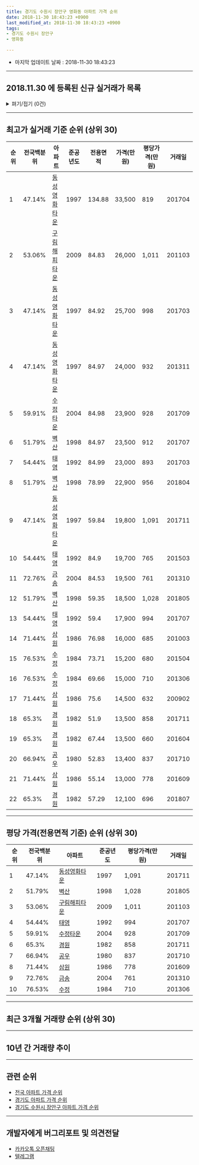 ```yaml
---
title: 경기도 수원시 장안구 영화동 아파트 가격 순위
date: 2018-11-30 18:43:23 +0900
last_modified_at: 2018-11-30 18:43:23 +0900
tags:
- 경기도 수원시 장안구
- 영화동

---
```


* 마지막 업데이트 날짜 : 2018-11-30 18:43:23

---

## 2018.11.30 에 등록된 신규 실거래가 목록

<details>
<summary>펴기/접기 (0건)</summary>
<div markdown="1">

|아파트|전국백분위|준공년도|전용면적|가격(만원)|평당가격(만원)|거래일|
|---|---|---|---|---|---|---|
|없음|||||||


</div>
</details>

---

## 최고가 실거래 기준 순위 (상위 30)


|순위|전국백분위|아파트|준공년도|전용면적|가격(만원)|평당가격(만원)|거래일|
|---|---|---|---|---|---|---|---|
|1|47.14%|[동성영화타운](https://search.naver.com/search.naver?query=%EA%B2%BD%EA%B8%B0%EB%8F%84+%EC%88%98%EC%9B%90%EC%8B%9C+%EC%9E%A5%EC%95%88%EA%B5%AC+%EC%98%81%ED%99%94%EB%8F%99+%EB%8F%99%EC%84%B1%EC%98%81%ED%99%94%ED%83%80%EC%9A%B4)|1997|134.88|33,500|819|201704|
|2|53.06%|[구림해피타운](https://search.naver.com/search.naver?query=%EA%B2%BD%EA%B8%B0%EB%8F%84+%EC%88%98%EC%9B%90%EC%8B%9C+%EC%9E%A5%EC%95%88%EA%B5%AC+%EC%98%81%ED%99%94%EB%8F%99+%EA%B5%AC%EB%A6%BC%ED%95%B4%ED%94%BC%ED%83%80%EC%9A%B4)|2009|84.83|26,000|1,011|201103|
|3|47.14%|[동성영화타운](https://search.naver.com/search.naver?query=%EA%B2%BD%EA%B8%B0%EB%8F%84+%EC%88%98%EC%9B%90%EC%8B%9C+%EC%9E%A5%EC%95%88%EA%B5%AC+%EC%98%81%ED%99%94%EB%8F%99+%EB%8F%99%EC%84%B1%EC%98%81%ED%99%94%ED%83%80%EC%9A%B4)|1997|84.92|25,700|998|201703|
|4|47.14%|[동성영화타운](https://search.naver.com/search.naver?query=%EA%B2%BD%EA%B8%B0%EB%8F%84+%EC%88%98%EC%9B%90%EC%8B%9C+%EC%9E%A5%EC%95%88%EA%B5%AC+%EC%98%81%ED%99%94%EB%8F%99+%EB%8F%99%EC%84%B1%EC%98%81%ED%99%94%ED%83%80%EC%9A%B4)|1997|84.97|24,000|932|201311|
|5|59.91%|[수정타운](https://search.naver.com/search.naver?query=%EA%B2%BD%EA%B8%B0%EB%8F%84+%EC%88%98%EC%9B%90%EC%8B%9C+%EC%9E%A5%EC%95%88%EA%B5%AC+%EC%98%81%ED%99%94%EB%8F%99+%EC%88%98%EC%A0%95%ED%83%80%EC%9A%B4)|2004|84.98|23,900|928|201709|
|6|51.79%|[벽산](https://search.naver.com/search.naver?query=%EA%B2%BD%EA%B8%B0%EB%8F%84+%EC%88%98%EC%9B%90%EC%8B%9C+%EC%9E%A5%EC%95%88%EA%B5%AC+%EC%98%81%ED%99%94%EB%8F%99+%EB%B2%BD%EC%82%B0)|1998|84.97|23,500|912|201707|
|7|54.44%|[태영](https://search.naver.com/search.naver?query=%EA%B2%BD%EA%B8%B0%EB%8F%84+%EC%88%98%EC%9B%90%EC%8B%9C+%EC%9E%A5%EC%95%88%EA%B5%AC+%EC%98%81%ED%99%94%EB%8F%99+%ED%83%9C%EC%98%81)|1992|84.99|23,000|893|201703|
|8|51.79%|[벽산](https://search.naver.com/search.naver?query=%EA%B2%BD%EA%B8%B0%EB%8F%84+%EC%88%98%EC%9B%90%EC%8B%9C+%EC%9E%A5%EC%95%88%EA%B5%AC+%EC%98%81%ED%99%94%EB%8F%99+%EB%B2%BD%EC%82%B0)|1998|78.99|22,900|956|201804|
|9|47.14%|[동성영화타운](https://search.naver.com/search.naver?query=%EA%B2%BD%EA%B8%B0%EB%8F%84+%EC%88%98%EC%9B%90%EC%8B%9C+%EC%9E%A5%EC%95%88%EA%B5%AC+%EC%98%81%ED%99%94%EB%8F%99+%EB%8F%99%EC%84%B1%EC%98%81%ED%99%94%ED%83%80%EC%9A%B4)|1997|59.84|19,800|1,091|201711|
|10|54.44%|[태영](https://search.naver.com/search.naver?query=%EA%B2%BD%EA%B8%B0%EB%8F%84+%EC%88%98%EC%9B%90%EC%8B%9C+%EC%9E%A5%EC%95%88%EA%B5%AC+%EC%98%81%ED%99%94%EB%8F%99+%ED%83%9C%EC%98%81)|1992|84.9|19,700|765|201503|
|11|72.76%|[금송](https://search.naver.com/search.naver?query=%EA%B2%BD%EA%B8%B0%EB%8F%84+%EC%88%98%EC%9B%90%EC%8B%9C+%EC%9E%A5%EC%95%88%EA%B5%AC+%EC%98%81%ED%99%94%EB%8F%99+%EA%B8%88%EC%86%A1)|2004|84.53|19,500|761|201310|
|12|51.79%|[벽산](https://search.naver.com/search.naver?query=%EA%B2%BD%EA%B8%B0%EB%8F%84+%EC%88%98%EC%9B%90%EC%8B%9C+%EC%9E%A5%EC%95%88%EA%B5%AC+%EC%98%81%ED%99%94%EB%8F%99+%EB%B2%BD%EC%82%B0)|1998|59.35|18,500|1,028|201805|
|13|54.44%|[태영](https://search.naver.com/search.naver?query=%EA%B2%BD%EA%B8%B0%EB%8F%84+%EC%88%98%EC%9B%90%EC%8B%9C+%EC%9E%A5%EC%95%88%EA%B5%AC+%EC%98%81%ED%99%94%EB%8F%99+%ED%83%9C%EC%98%81)|1992|59.4|17,900|994|201707|
|14|71.44%|[삼원](https://search.naver.com/search.naver?query=%EA%B2%BD%EA%B8%B0%EB%8F%84+%EC%88%98%EC%9B%90%EC%8B%9C+%EC%9E%A5%EC%95%88%EA%B5%AC+%EC%98%81%ED%99%94%EB%8F%99+%EC%82%BC%EC%9B%90)|1986|76.98|16,000|685|201003|
|15|76.53%|[수정](https://search.naver.com/search.naver?query=%EA%B2%BD%EA%B8%B0%EB%8F%84+%EC%88%98%EC%9B%90%EC%8B%9C+%EC%9E%A5%EC%95%88%EA%B5%AC+%EC%98%81%ED%99%94%EB%8F%99+%EC%88%98%EC%A0%95)|1984|73.71|15,200|680|201504|
|16|76.53%|[수정](https://search.naver.com/search.naver?query=%EA%B2%BD%EA%B8%B0%EB%8F%84+%EC%88%98%EC%9B%90%EC%8B%9C+%EC%9E%A5%EC%95%88%EA%B5%AC+%EC%98%81%ED%99%94%EB%8F%99+%EC%88%98%EC%A0%95)|1984|69.66|15,000|710|201306|
|17|71.44%|[삼원](https://search.naver.com/search.naver?query=%EA%B2%BD%EA%B8%B0%EB%8F%84+%EC%88%98%EC%9B%90%EC%8B%9C+%EC%9E%A5%EC%95%88%EA%B5%AC+%EC%98%81%ED%99%94%EB%8F%99+%EC%82%BC%EC%9B%90)|1986|75.6|14,500|632|200902|
|18|65.3%|[경원](https://search.naver.com/search.naver?query=%EA%B2%BD%EA%B8%B0%EB%8F%84+%EC%88%98%EC%9B%90%EC%8B%9C+%EC%9E%A5%EC%95%88%EA%B5%AC+%EC%98%81%ED%99%94%EB%8F%99+%EA%B2%BD%EC%9B%90)|1982|51.9|13,500|858|201711|
|19|65.3%|[경원](https://search.naver.com/search.naver?query=%EA%B2%BD%EA%B8%B0%EB%8F%84+%EC%88%98%EC%9B%90%EC%8B%9C+%EC%9E%A5%EC%95%88%EA%B5%AC+%EC%98%81%ED%99%94%EB%8F%99+%EA%B2%BD%EC%9B%90)|1982|67.44|13,500|660|201604|
|20|66.94%|[공우](https://search.naver.com/search.naver?query=%EA%B2%BD%EA%B8%B0%EB%8F%84+%EC%88%98%EC%9B%90%EC%8B%9C+%EC%9E%A5%EC%95%88%EA%B5%AC+%EC%98%81%ED%99%94%EB%8F%99+%EA%B3%B5%EC%9A%B0)|1980|52.83|13,400|837|201710|
|21|71.44%|[삼원](https://search.naver.com/search.naver?query=%EA%B2%BD%EA%B8%B0%EB%8F%84+%EC%88%98%EC%9B%90%EC%8B%9C+%EC%9E%A5%EC%95%88%EA%B5%AC+%EC%98%81%ED%99%94%EB%8F%99+%EC%82%BC%EC%9B%90)|1986|55.14|13,000|778|201609|
|22|65.3%|[경원](https://search.naver.com/search.naver?query=%EA%B2%BD%EA%B8%B0%EB%8F%84+%EC%88%98%EC%9B%90%EC%8B%9C+%EC%9E%A5%EC%95%88%EA%B5%AC+%EC%98%81%ED%99%94%EB%8F%99+%EA%B2%BD%EC%9B%90)|1982|57.29|12,100|696|201807|


---

## 평당 가격(전용면적 기준) 순위 (상위 30)


|순위|전국백분위|아파트|준공년도|평당가격(만원)|거래일|
|---|---|---|---|---|---|
|1|47.14%|[동성영화타운](https://search.naver.com/search.naver?query=%EA%B2%BD%EA%B8%B0%EB%8F%84+%EC%88%98%EC%9B%90%EC%8B%9C+%EC%9E%A5%EC%95%88%EA%B5%AC+%EC%98%81%ED%99%94%EB%8F%99+%EB%8F%99%EC%84%B1%EC%98%81%ED%99%94%ED%83%80%EC%9A%B4)|1997|1,091|201711|
|2|51.79%|[벽산](https://search.naver.com/search.naver?query=%EA%B2%BD%EA%B8%B0%EB%8F%84+%EC%88%98%EC%9B%90%EC%8B%9C+%EC%9E%A5%EC%95%88%EA%B5%AC+%EC%98%81%ED%99%94%EB%8F%99+%EB%B2%BD%EC%82%B0)|1998|1,028|201805|
|3|53.06%|[구림해피타운](https://search.naver.com/search.naver?query=%EA%B2%BD%EA%B8%B0%EB%8F%84+%EC%88%98%EC%9B%90%EC%8B%9C+%EC%9E%A5%EC%95%88%EA%B5%AC+%EC%98%81%ED%99%94%EB%8F%99+%EA%B5%AC%EB%A6%BC%ED%95%B4%ED%94%BC%ED%83%80%EC%9A%B4)|2009|1,011|201103|
|4|54.44%|[태영](https://search.naver.com/search.naver?query=%EA%B2%BD%EA%B8%B0%EB%8F%84+%EC%88%98%EC%9B%90%EC%8B%9C+%EC%9E%A5%EC%95%88%EA%B5%AC+%EC%98%81%ED%99%94%EB%8F%99+%ED%83%9C%EC%98%81)|1992|994|201707|
|5|59.91%|[수정타운](https://search.naver.com/search.naver?query=%EA%B2%BD%EA%B8%B0%EB%8F%84+%EC%88%98%EC%9B%90%EC%8B%9C+%EC%9E%A5%EC%95%88%EA%B5%AC+%EC%98%81%ED%99%94%EB%8F%99+%EC%88%98%EC%A0%95%ED%83%80%EC%9A%B4)|2004|928|201709|
|6|65.3%|[경원](https://search.naver.com/search.naver?query=%EA%B2%BD%EA%B8%B0%EB%8F%84+%EC%88%98%EC%9B%90%EC%8B%9C+%EC%9E%A5%EC%95%88%EA%B5%AC+%EC%98%81%ED%99%94%EB%8F%99+%EA%B2%BD%EC%9B%90)|1982|858|201711|
|7|66.94%|[공우](https://search.naver.com/search.naver?query=%EA%B2%BD%EA%B8%B0%EB%8F%84+%EC%88%98%EC%9B%90%EC%8B%9C+%EC%9E%A5%EC%95%88%EA%B5%AC+%EC%98%81%ED%99%94%EB%8F%99+%EA%B3%B5%EC%9A%B0)|1980|837|201710|
|8|71.44%|[삼원](https://search.naver.com/search.naver?query=%EA%B2%BD%EA%B8%B0%EB%8F%84+%EC%88%98%EC%9B%90%EC%8B%9C+%EC%9E%A5%EC%95%88%EA%B5%AC+%EC%98%81%ED%99%94%EB%8F%99+%EC%82%BC%EC%9B%90)|1986|778|201609|
|9|72.76%|[금송](https://search.naver.com/search.naver?query=%EA%B2%BD%EA%B8%B0%EB%8F%84+%EC%88%98%EC%9B%90%EC%8B%9C+%EC%9E%A5%EC%95%88%EA%B5%AC+%EC%98%81%ED%99%94%EB%8F%99+%EA%B8%88%EC%86%A1)|2004|761|201310|
|10|76.53%|[수정](https://search.naver.com/search.naver?query=%EA%B2%BD%EA%B8%B0%EB%8F%84+%EC%88%98%EC%9B%90%EC%8B%9C+%EC%9E%A5%EC%95%88%EA%B5%AC+%EC%98%81%ED%99%94%EB%8F%99+%EC%88%98%EC%A0%95)|1984|710|201306|


---

## 최근 3개월 거래량 순위 (상위 30)


<div style="width:100%;">
    <canvas id="deal_count_ranking" height="250"></canvas>
</div>


<script>
new Chart(document.getElementById("deal_count_ranking"), {
    type: 'horizontalBar',
    data: {
        labels: ['공우'],
        datasets: [{
            label: '실거래 수',
            data: [1],
            borderColor: "rgba(255, 0, 128, 1)",
            backgroundColor: "rgba(255, 0, 128, 0.5)",
            fill: false,
        }]
    },
    options: {
        responsive: true,
        title: {
            display: true,
            text: '최근 3개월 거래량 순위'
        },
        tooltips: {
            mode: 'index',
            intersect: false,
            callbacks: {
                title: function(tooltipItems, data) {
                    return "실거래 수:";
                },
                label: function(tooltipItem, data) {
                    return data.labels[tooltipItem.index] + ": " + tooltipItem.xLabel;
                }
            }
        },
        hover: {
            mode: 'nearest',
            intersect: true
        },
        scales: {
            xAxes: [{
                display: true,
                scaleLabel: {
                    display: true,
                    labelString: '실거래 수'
                },
                ticks: {
                    suggestedMin: 0,
                }
            }],
            yAxes: [{
                display: true,
                ticks: {
                    autoSkip: false,
                    callback: function(value, index, values) {
                        if (value.length > 15)
                            return value.substr(0, 13) + "...";
                        else
                            return value;
                    }
                },
                scaleLabel: {
                    display: false,
                }
            }]
        }
    }
});

</script>


---

## 10년 간 거래량 추이


<div style="width:100%;">
    <canvas id="deal_progress" height="250"></canvas>
</div>

<script>
new Chart(document.getElementById("deal_progress"), {
    type: 'line',
    data: {
        labels: ['200811','200812','200901','200902','200903','200904','200905','200906','200907','200908','200909','200910','200911','200912','201001','201002','201003','201004','201005','201006','201007','201008','201009','201010','201011','201012','201101','201102','201103','201104','201105','201106','201107','201108','201109','201110','201111','201112','201201','201202','201203','201204','201205','201206','201207','201208','201209','201210','201211','201212','201301','201302','201303','201304','201305','201306','201307','201308','201309','201310','201311','201312','201401','201402','201403','201404','201405','201406','201407','201408','201409','201410','201411','201412','201501','201502','201503','201504','201505','201506','201507','201508','201509','201510','201511','201512','201601','201602','201603','201604','201605','201606','201607','201608','201609','201610','201611','201612','201701','201702','201703','201704','201705','201706','201707','201708','201709','201710','201711','201712','201801','201802','201803','201804','201805','201806','201807','201808','201809','201810','201811'],
        datasets: [{
            label: '실거래 수',
            pointRadius: 1,
            data: [2, 0, 1, 6, 3, 4, 3, 5, 2, 2, 4, 2, 0, 2, 4, 4, 5, 2, 5, 2, 3, 1, 2, 7, 3, 3, 4, 9, 9, 10, 2, 6, 3, 8, 1, 4, 2, 0, 4, 4, 4, 1, 2, 4, 0, 3, 5, 3, 0, 2, 0, 1, 5, 1, 3, 5, 2, 5, 5, 8, 2, 4, 4, 4, 4, 8, 2, 4, 1, 10, 3, 4, 2, 0, 3, 3, 6, 9, 6, 5, 7, 3, 5, 0, 6, 4, 3, 6, 6, 4, 6, 5, 7, 2, 7, 4, 1, 1, 1, 4, 4, 3, 5, 4, 10, 6, 5, 1, 7, 2, 0, 1, 6, 1, 4, 2, 3, 1, 0, 1, 0],
            borderColor: "rgba(255, 201, 14, 1)",
            backgroundColor: "rgba(255, 201, 14, 0.5)",
            fill: true,
        }]
    },
    options: {
        responsive: true,
        title: {
            display: true,
            text: '10년간 거래량 추이'
        },
        tooltips: {
            mode: 'index',
            intersect: false,
        },
        hover: {
            mode: 'nearest',
            intersect: true
        },
        scales: {
            xAxes: [{
                display: true,
                scaleLabel: {
                    display: true,
                    labelString: '년/월'
                }
            }],
            yAxes: [{
                display: true,
                ticks: {
                    suggestedMin: 0,
                },
                scaleLabel: {
                    display: true,
                    labelString: '실거래 수'
                }
            }]
        }
    }
});

</script>


---

## 관련 순위

- [전국 아파트 가격 순위](https://inasie.github.io/apt-ranking/전국)
- [경기도 아파트 가격 순위](https://inasie.github.io/apt-ranking/경기도)
- [경기도 수원시 장안구 아파트 가격 순위](https://inasie.github.io/apt-ranking/경기도-수원시-장안구)


---

## 개발자에게 버그리포트 및 의견전달

- [카카오톡 오픈채팅](https://open.kakao.com/o/gLJUAP4)
- [텔레그램](https://t.me/inasie)

